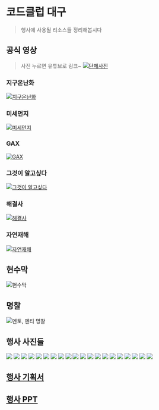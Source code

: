 # 코드클럽 대구
> 행사에 사용될 리소스들 정리해봅시다

## 공식 영상
> 사진 누르면 유튜브로 링크~
[![단체사진](img/단체사진1.JPG)](http://www.youtube.com/watch?v=B2Jc2I76K_Y "")
### 지구온난화
[![지구온난화](img/지구온난화_아이디어.JPG)](https://youtu.be/Ca5zBb_Zod0)
### 미세먼지
[![미세먼지](img/미세먼지_아이디어.JPG)](https://youtu.be/yTM3-IIPAjk)
### GAX
[![GAX](img/GAX_아이디어.JPG)](https://youtu.be/m9h85IJqrvc)
### 그것이 알고싶다
[![그것이 알고싶다](img/그것이알고싶다_아이디어.JPG)](https://youtu.be/D26XVn8FgEE)
### 해결사
[![해결사](img/해결사_아이디어.JPG)](https://youtu.be/kJbGegxtXfQ)
### 자연재해
[![자연재해](img/자연재해_아이디어.JPG)](https://youtu.be/jY-AEr0IpSU)


## 현수막
![현수막](코드클럽현수막.jpg)

## 명찰
![멘토, 멘티 명찰](코드클럽명찰.png)  

## 행사 사진들
![](img/1_미세먼지_1.JPG)
![](img/1_미세먼지_2.JPG)
![](img/2_그것이_알고싶다_1.JPG)
![](img/2_그것이_알고싶다_2.JPG)
![](img/3_해걸샤_1JPG.JPG)
![](img/3_해결사_2JPG.JPG)
![](img/4_자연재해_1.JPG)
![](img/4_자연재해_2.JPG)
![](img/5_지구온난화_1.JPG)
![](img/5_지구온난화_2.JPG)
![](img/6_GAX_1JPG.JPG)
![](img/6_GAX_2.JPG)
![](img/GAX_아이디어.JPG)
![](img/해결사_아이디어.JPG)
![](img/미세먼지_아이디어.JPG)
![](img/자연재해_아이디어.JPG)
![](img/단체사진1.JPG)
![](img/단체사진2.JPG)
![](img/지구온난화_아이디어.JPG)
![](img/그것이알고싶다_아이디어.JPG)
## [행사 기획서](행사기획서.pdf)

## [행사 PPT](코드클럽_대구_2019_상반기.pdf)  

